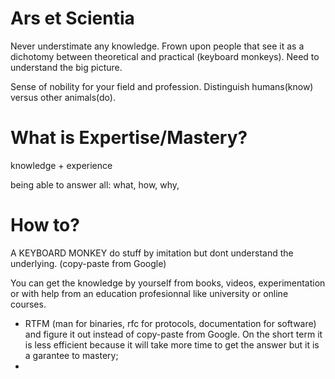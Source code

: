 # Ars et Scientia
Never understimate any knowledge. Frown upon people that see it as a dichotomy between theoretical and practical (keyboard monkeys). 
Need to understand the big picture.

Sense of nobility for your field and profession. Distinguish humans(know) versus other animals(do).


# What is Expertise/Mastery?
knowledge + experience

being able to answer all: what, how, why, 


# How to?
A KEYBOARD MONKEY do stuff by imitation but dont understand the underlying. (copy-paste from Google)

You can get the knowledge by yourself from books, videos, experimentation or with help from an education profesionnal like university or online courses. 

- RTFM (man for binaries, rfc for protocols, documentation for software) and figure it out instead of copy-paste from Google. On the short term it is less efficient because it will take more time to get the answer but it is a garantee to mastery;
- 


